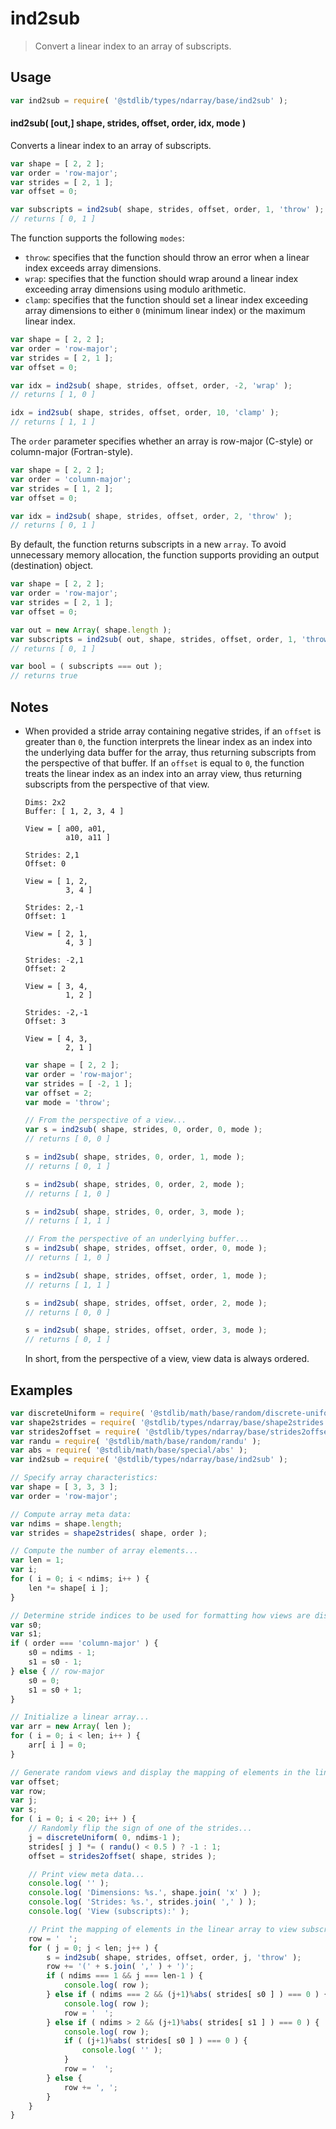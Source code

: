 # ind2sub

> Convert a linear index to an array of subscripts.

<!-- Section to include introductory text. Make sure to keep an empty line after the intro `section` element and another before the `/section` close. -->

<section class="intro">

</section>

<!-- /.intro -->

<!-- Package usage documentation. -->

<section class="usage">

## Usage

```javascript
var ind2sub = require( '@stdlib/types/ndarray/base/ind2sub' );
```

#### ind2sub( \[out,] shape, strides, offset, order, idx, mode )

Converts a linear index to an array of subscripts.

```javascript
var shape = [ 2, 2 ];
var order = 'row-major';
var strides = [ 2, 1 ];
var offset = 0;

var subscripts = ind2sub( shape, strides, offset, order, 1, 'throw' );
// returns [ 0, 1 ]
```

The function supports the following `modes`:

-   `throw`: specifies that the function should throw an error when a linear index exceeds array dimensions.
-   `wrap`: specifies that the function should wrap around a linear index exceeding array dimensions using modulo arithmetic.
-   `clamp`: specifies that the function should set a linear index exceeding array dimensions to either `0` (minimum linear index) or the maximum linear index.

```javascript
var shape = [ 2, 2 ];
var order = 'row-major';
var strides = [ 2, 1 ];
var offset = 0;

var idx = ind2sub( shape, strides, offset, order, -2, 'wrap' );
// returns [ 1, 0 ]

idx = ind2sub( shape, strides, offset, order, 10, 'clamp' );
// returns [ 1, 1 ]
```

The `order` parameter specifies whether an array is row-major (C-style) or column-major (Fortran-style).

```javascript
var shape = [ 2, 2 ];
var order = 'column-major';
var strides = [ 1, 2 ];
var offset = 0;

var idx = ind2sub( shape, strides, offset, order, 2, 'throw' );
// returns [ 0, 1 ]
```

By default, the function returns subscripts in a new `array`. To avoid unnecessary memory allocation, the function supports providing an output (destination) object.

```javascript
var shape = [ 2, 2 ];
var order = 'row-major';
var strides = [ 2, 1 ];
var offset = 0;

var out = new Array( shape.length );
var subscripts = ind2sub( out, shape, strides, offset, order, 1, 'throw' );
// returns [ 0, 1 ]

var bool = ( subscripts === out );
// returns true
```

</section>

<!-- /.usage -->

<!-- Package usage notes. Make sure to keep an empty line after the `section` element and another before the `/section` close. -->

<section class="notes">

## Notes

-   When provided a stride array containing negative strides, if an `offset` is greater than `0`, the function interprets the linear index as an index into the underlying data buffer for the array, thus returning subscripts from the perspective of that buffer. If an `offset` is equal to `0`, the function treats the linear index as an index into an array view, thus returning subscripts from the perspective of that view.

    ```text
    Dims: 2x2
    Buffer: [ 1, 2, 3, 4 ]

    View = [ a00, a01,
             a10, a11 ]

    Strides: 2,1
    Offset: 0

    View = [ 1, 2,
             3, 4 ]

    Strides: 2,-1
    Offset: 1

    View = [ 2, 1,
             4, 3 ]

    Strides: -2,1
    Offset: 2

    View = [ 3, 4,
             1, 2 ]

    Strides: -2,-1
    Offset: 3

    View = [ 4, 3,
             2, 1 ]
    ```

    ```javascript
    var shape = [ 2, 2 ];
    var order = 'row-major';
    var strides = [ -2, 1 ];
    var offset = 2;
    var mode = 'throw';

    // From the perspective of a view...
    var s = ind2sub( shape, strides, 0, order, 0, mode );
    // returns [ 0, 0 ]

    s = ind2sub( shape, strides, 0, order, 1, mode );
    // returns [ 0, 1 ]

    s = ind2sub( shape, strides, 0, order, 2, mode );
    // returns [ 1, 0 ]

    s = ind2sub( shape, strides, 0, order, 3, mode );
    // returns [ 1, 1 ]

    // From the perspective of an underlying buffer...
    s = ind2sub( shape, strides, offset, order, 0, mode );
    // returns [ 1, 0 ]

    s = ind2sub( shape, strides, offset, order, 1, mode );
    // returns [ 1, 1 ]

    s = ind2sub( shape, strides, offset, order, 2, mode );
    // returns [ 0, 0 ]

    s = ind2sub( shape, strides, offset, order, 3, mode );
    // returns [ 0, 1 ]
    ```

    In short, from the perspective of a view, view data is always ordered.

</section>

<!-- /.notes -->

<!-- Package usage examples. -->

<section class="examples">

## Examples

```javascript
var discreteUniform = require( '@stdlib/math/base/random/discrete-uniform' );
var shape2strides = require( '@stdlib/types/ndarray/base/shape2strides' );
var strides2offset = require( '@stdlib/types/ndarray/base/strides2offset' );
var randu = require( '@stdlib/math/base/random/randu' );
var abs = require( '@stdlib/math/base/special/abs' );
var ind2sub = require( '@stdlib/types/ndarray/base/ind2sub' );

// Specify array characteristics:
var shape = [ 3, 3, 3 ];
var order = 'row-major';

// Compute array meta data:
var ndims = shape.length;
var strides = shape2strides( shape, order );

// Compute the number of array elements...
var len = 1;
var i;
for ( i = 0; i < ndims; i++ ) {
    len *= shape[ i ];
}

// Determine stride indices to be used for formatting how views are displayed...
var s0;
var s1;
if ( order === 'column-major' ) {
    s0 = ndims - 1;
    s1 = s0 - 1;
} else { // row-major
    s0 = 0;
    s1 = s0 + 1;
}

// Initialize a linear array...
var arr = new Array( len );
for ( i = 0; i < len; i++ ) {
    arr[ i ] = 0;
}

// Generate random views and display the mapping of elements in the linear array to view subscripts...
var offset;
var row;
var j;
var s;
for ( i = 0; i < 20; i++ ) {
    // Randomly flip the sign of one of the strides...
    j = discreteUniform( 0, ndims-1 );
    strides[ j ] *= ( randu() < 0.5 ) ? -1 : 1;
    offset = strides2offset( shape, strides );

    // Print view meta data...
    console.log( '' );
    console.log( 'Dimensions: %s.', shape.join( 'x' ) );
    console.log( 'Strides: %s.', strides.join( ',' ) );
    console.log( 'View (subscripts):' );

    // Print the mapping of elements in the linear array to view subscripts...
    row = '  ';
    for ( j = 0; j < len; j++ ) {
        s = ind2sub( shape, strides, offset, order, j, 'throw' );
        row += '(' + s.join( ',' ) + ')';
        if ( ndims === 1 && j === len-1 ) {
            console.log( row );
        } else if ( ndims === 2 && (j+1)%abs( strides[ s0 ] ) === 0 ) {
            console.log( row );
            row = '  ';
        } else if ( ndims > 2 && (j+1)%abs( strides[ s1 ] ) === 0 ) {
            console.log( row );
            if ( (j+1)%abs( strides[ s0 ] ) === 0 ) {
                console.log( '' );
            }
            row = '  ';
        } else {
            row += ', ';
        }
    }
}
```

</section>

<!-- /.examples -->

<!-- Section to include cited references. If references are included, add a horizontal rule *before* the section. Make sure to keep an empty line after the `section` element and another before the `/section` close. -->

<section class="references">

</section>

<!-- /.references -->

<!-- Section for all links. Make sure to keep an empty line after the `section` element and another before the `/section` close. -->

<section class="links">

</section>

<!-- /.links -->

